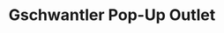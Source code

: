 ---
title: "Gschwantler Pop-Up Outlet"
url: /kitzbuehel/gschwantler-pop-up-outlet/
shop: Kleidung
---